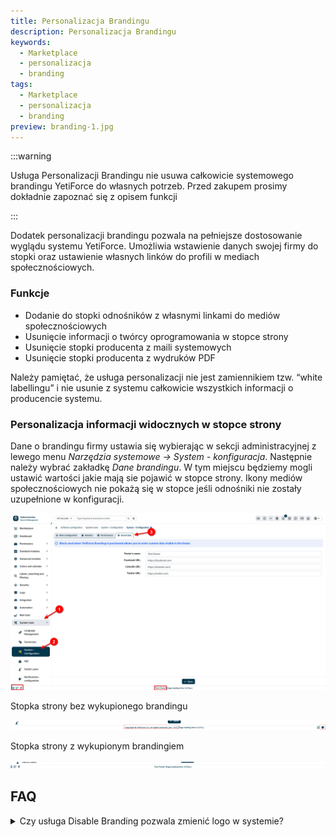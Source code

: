 ```yaml
---
title: Personalizacja Brandingu
description: Personalizacja Brandingu
keywords:
  - Marketplace
  - personalizacja
  - branding
tags:
  - Marketplace
  - personalizacja
  - branding
preview: branding-1.jpg
---
```


:::warning

Usługa Personalizacji Brandingu nie usuwa całkowicie systemowego brandingu YetiForce do własnych potrzeb. Przed zakupem prosimy dokładnie zapoznać się z opisem funkcji

:::

Dodatek personalizacji brandingu pozwala na pełniejsze dostosowanie wyglądu systemu YetiForce. Umożliwia wstawienie danych swojej firmy do stopki oraz ustawienie własnych linków do profili w mediach społecznościowych.

### Funkcje 

* Dodanie do stopki odnośników z własnymi linkami do mediów społecznościowych
* Usunięcie informacji o twórcy oprogramowania w stopce strony
* Usunięcie stopki producenta z maili systemowych
* Usunięcie stopki producenta z wydruków PDF

Należy pamiętać, że usługa personalizacji nie jest zamiennikiem tzw. “white labellingu” i nie usunie z systemu całkowicie wszystkich informacji o producencie systemu. 

### Personalizacja informacji widocznych w stopce strony

Dane o brandingu firmy ustawia się wybierając w sekcji administracyjnej z lewego menu *Narzędzia systemowe → System - konfiguracja*. Następnie należy wybrać zakładkę *Dane brandingu*. W tym miejscu będziemy mogli ustawić wartości jakie mają sie pojawić w stopce strony. Ikony mediów społecznościowych nie pokażą się w stopce jeśli odnośniki nie zostały uzupełnione w konfiguracji.

![branding-1](branding-1.jpg)

Stopka strony bez wykupionego brandingu

![branding-2](branding-2.jpg)

Stopka strony z wykupionym brandingiem

![branding-3](branding-3.jpg)

## FAQ

<details>
<summary>Czy usługa Disable Branding pozwala zmienić logo w systemie?</summary>

Zmiana logo widocznego między innymi na stronie logowania możliwa jest bez konieczności wykupienia usługi Disable Branding. Szczegółowy opis jak zmienić logo w swoim systemie dostępny jest w naszej dokumentacji: [Jak zmienić logo YetiForce na własne?](https://doc.yetiforce.com/pl/administrator-guides/faq/how-to-change-logo/)

</details>
